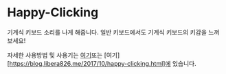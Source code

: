 # Happy-Clicking
기계식 키보드 소리를 나게 해줍니다.
일반 키보드에서도 기계식 키보드의 키감을 느껴보세요!

자세한 사용방법 및 사용기는 [여기](http://tdd34.tistory.com/55)또는 [여기][https://blog.libera826.me/2017/10/happy-clicking.html]에 있습니다.
